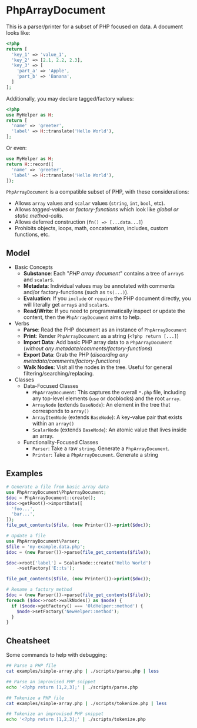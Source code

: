# PhpArrayDocument

This is a parser/printer for a subset of PHP focused on data. A document
looks like:

```php
<?php
return [
  'key_1' => 'value_1',
  'key_2' => [2.1, 2.2, 2.3],
  'key_3' => [
    'part_a' => 'Apple',
    'part_b' => 'Banana',
  ]
];
```

Additionally, you may declare tagged/factory values:

```php
<?php
use MyHelper as H;
return [
  'name' => 'greeter',
  'label' => H::translate('Hello World'),
];
```

Or even:

```php
use MyHelper as H;
return H::record([
  'name' => 'greeter',
  'label' => H::translate('Hello World'),
]);
```

`PhpArrayDocument` is a compatible subset of PHP, with these considerations:

* Allows `array` values and `scalar` values (`string`, `int`, `bool`, etc).
* Allows *tagged-values* or *factory-functions* which look like *global or static method-calls*.
* Allows deferred construction (`fn() => [...data...]`)
* Prohibits objects, loops, math, concatenation, includes, custom functions, etc.

## Model

* Basic Concepts
    * __Substance__: Each "_PHP array document_" contains a tree of `array`s and `scalar`s.
    * __Metadata__: Individual values may be annotated with comments and/or factory-functions (such as `ts(...)`).
    * __Evaluation__: If you `include` or `require` the PHP document directly, you will literally get `array`s and `scalar`s.
    * __Read/Write__: If you need to programmatically inspect or update the content, then the `PhpArrayDocument` aims to help.
* Verbs
    * __Parse__: Read the PHP document as an instance of `PhpArrayDocument`
    * __Print__: Render `PhpArrayDocument` as a string (`<?php return [...]`)
    * __Import Data__: Add basic PHP array data to a `PhpArrayDocument` (*without any metadata/comments/factory-functions*)
    * __Export Data__: Grab the PHP (*discarding any metadata/comments/factory-functions*)
    * __Walk Nodes__: Visit all the nodes in the tree. Useful for general filtering/searching/replacing.
* Classes
    * Data-Focused Classes
        * `PhpArrayDocument`: This captures the overall `*.php` file, including any top-level elements (`use` or docblocks) and the root `array`.
        * `ArrayNode` (extends `BaseNode`): An element in the tree that corresponds to `array()`
        * `ArrayItemNode` (extends `BaseNode`): A key-value pair that exists within an `array()`
        * `ScalarNode` (extends `BaseNode`): An atomic value that lives inside an array.
    * Functionality-Focused Classes
        * `Parser`: Take a raw `string`. Generate a `PhpArrayDocument`.
        * `Printer`: Take a `PhpArrayDocument`. Generate a string

## Examples

```php
# Generate a file from basic array data
use PhpArrayDocument\PhpArrayDocument;
$doc = PhpArrayDocument::create();
$doc->getRoot()->importData([
  'foo...',
  'bar...',
]);
file_put_contents($file, (new Printer())->print($doc));
```

```php
# Update a file
use PhpArrayDocument\Parser;
$file = 'my-example.data.php';
$doc = (new Parser())->parse(file_get_contents($file));

$doc->root['label'] = ScalarNode::create('Hello World')
	->setFactory('E::ts');

file_put_contents($file, (new Printer())->print($doc));
```

```php
# Rename a factory method
$doc = (new Parser())->parse(file_get_contents($file));
foreach ($doc->root->walkNodes() as $node) {
  if ($node->getFactory() === 'OldHelper::method') {
    $node->setFactory('NewHelper::method');
  }
} 
```

## Cheatsheet

Some commands to help with debugging:

```bash
## Parse a PHP file
cat examples/simple-array.php | ./scripts/parse.php | less

## Parse an improvised PHP snippet
echo '<?php return [1,2,3];' | ./scripts/parse.php

## Tokenize a PHP file
cat examples/simple-array.php | ./scripts/tokenize.php | less

## Tokenize an improvised PHP snippet
echo '<?php return [1,2,3];' | ./scripts/tokenize.php
```
